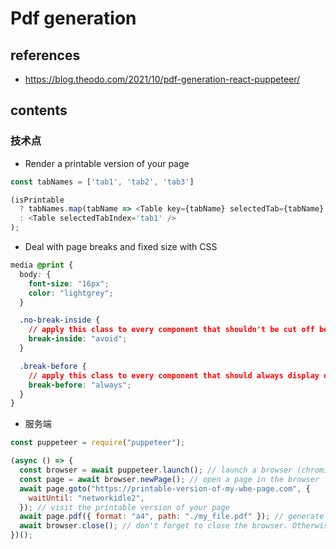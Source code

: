 # Pdf generation

## references

- <https://blog.theodo.com/2021/10/pdf-generation-react-puppeteer/>

## contents

### 技术点

- Render a printable version of your page

```js
const tabNames = ['tab1', 'tab2', 'tab3']

(isPrintable
  ? tabNames.map(tabName => <Table key={tabName} selectedTab={tabName} /> 
  : <Table selectedTabIndex='tab1' />
);
```

- Deal with page breaks and fixed size with CSS

```CSS
media @print {
  body: {
    font-size: "16px";
    color: "lightgrey";
  }

  .no-break-inside {
    // apply this class to every component that shouldn't be cut off between to pages of your PDF
    break-inside: "avoid";
  }

  .break-before {
    // apply this class to every component that should always display on next page
    break-before: "always";
  }
}
```

- 服务端

```js
const puppeteer = require("puppeteer");

(async () => {
  const browser = await puppeteer.launch(); // launch a browser (chromium by default but you can chose another one)
  const page = await browser.newPage(); // open a page in the browser
  await page.goto("https://printable-version-of-my-wbe-page.com", {
    waitUntil: "networkidle2",
  }); // visit the printable version of your page
  await page.pdf({ format: "a4", path: "./my_file.pdf" }); // generate the PDF 🎉
  await browser.close(); // don't forget to close the browser. Otherwise, it may cause performances issues or the server may even crash..
})();
```
